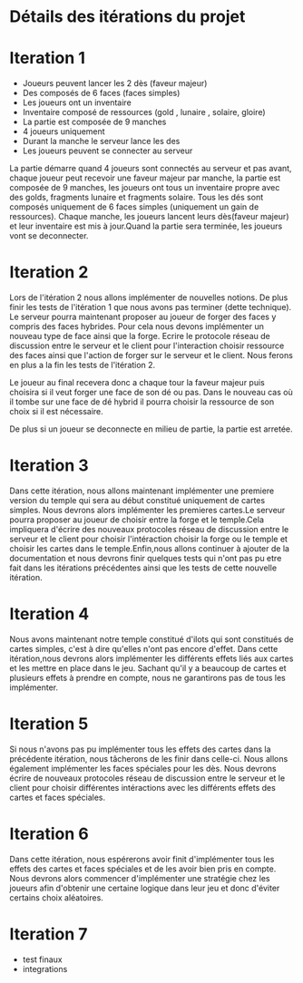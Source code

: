 # Détails des itérations du projet

# Iteration 1

- Joueurs peuvent lancer les 2 dès (faveur majeur)
- Des composés de 6 faces (faces simples)
- Les joueurs ont un inventaire
- Inventaire composé de ressources (gold , lunaire , solaire, gloire)
- La partie est composée de 9 manches
- 4 joueurs uniquement 
- Durant la manche le serveur lance les des 
- Les joueurs peuvent se connecter au serveur

La partie démarre quand 4 joueurs sont connectés au serveur et pas avant, chaque joueur peut recevoir une faveur majeur par manche, la partie est composée de 9 manches, les joueurs ont tous un inventaire propre avec des golds, fragments lunaire et fragments solaire. Tous les dés sont composés uniquement de 6 faces simples (uniquement un gain de ressources). Chaque manche, les joueurs lancent leurs dès(faveur majeur) et leur inventaire est mis à jour.Quand la partie sera terminée, les joueurs vont se deconnecter.

# Iteration 2

Lors de l'itération 2 nous allons implémenter de nouvelles notions. De plus finir les tests de l'itération 1 que nous avons pas terminer (dette technique). Le serveur pourra maintenant proposer au joueur de forger des faces y compris des faces hybrides. Pour cela nous devons implémenter un nouveau type de face ainsi que la forge. Ecrire le protocole réseau de discussion entre le serveur et le client pour l'interaction choisir ressource des faces ainsi que l'action de forger sur le serveur et le client. Nous ferons en plus a la fin les tests de l'itération 2. 

Le joueur au final recevera donc a chaque tour la faveur majeur puis choisira si il veut forger une face de son dé ou pas. Dans le nouveau cas où il tombe sur une face de dé hybrid il pourra choisir la ressource de son choix si il est nécessaire. 

De plus si un joueur se deconnecte en milieu de partie, la partie est arretée. 

# Iteration 3

Dans cette itération, nous allons maintenant implémenter une premiere version du temple qui sera au début constitué uniquement de cartes simples. Nous devrons alors implémenter les premieres cartes.Le serveur pourra proposer au joueur de choisir entre la forge et le temple.Cela impliquera d'écrire des nouveaux protocoles réseau de discussion entre le serveur et le client pour choisir l'intéraction choisir la forge ou le temple et choisir les cartes dans le temple.Enfin,nous allons continuer à ajouter de la documentation et nous devrons finir quelques tests qui n'ont pas pu etre fait dans les itérations précédentes ainsi que les tests de cette nouvelle itération. 

# Iteration 4

Nous avons maintenant notre temple constitué d'ilots qui sont constitués de cartes simples, c'est à dire qu'elles n'ont pas encore d'effet. Dans cette itération,nous devrons alors implémenter les différents effets liés aux cartes et les mettre en place dans le jeu.
Sachant qu'il y a beaucoup de cartes et plusieurs effets à prendre en compte, nous ne garantirons pas de tous les implémenter.

# Iteration 5

Si nous n'avons pas pu implémenter tous les effets des cartes dans la précédente itération, nous tâcherons de les finir dans celle-ci.
Nous allons également implémenter les faces spéciales pour les dès. Nous devrons écrire de nouveaux protocoles réseau de discussion entre le serveur et le client pour choisir différentes intéractions avec les différents effets des cartes et faces spéciales.


# Iteration 6

Dans cette itération, nous espérerons avoir finit d'implémenter tous les effets des cartes et faces spéciales et de les avoir bien pris en compte. Nous devrons alors commencer d'implémenter une stratégie chez les joueurs afin d'obtenir une certaine logique dans leur jeu et donc d'éviter certains choix aléatoires.


# Iteration 7

- test finaux 
- integrations

